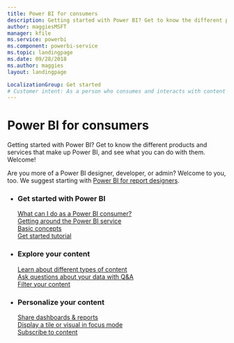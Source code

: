 ```yaml
---
title: Power BI for consumers
description: Getting started with Power BI? Get to know the different products and services that make up Power BI, and see what you can do with them.
author: maggiesMSFT
manager: kfile
ms.service: powerbi
ms.component: powerbi-service
ms.topic: landingpage
ms.date: 09/28/2018
ms.author: maggies
layout: landingpage

LocalizationGroup: Get started
# Customer intent: As a person who consumes and interacts with content in Power BI, I want to get familiar with the pieces, and what I can do with them. 
---
```


# Power BI for consumers

Getting started with Power BI? Get to know the different products and services that make up Power BI, and see what you can do with them. Welcome!

Are you more of a Power BI designer, developer, or admin? Welcome to you, too. We suggest starting with [Power BI for report designers](../power-bi-creator-landing.md).

<ul class="panelContent cardsF"> 
              <li> 
                             <div class="cardSize"> 
                                           <div class="cardPadding"> 
                                                          <div class="card"> 
                                                                        <div class="cardText"> 
                                                                                      <h3>Get started with Power BI</h3> 
                                                                                      <p></p>
                                                                                            <a href="end-user-consumer.md">What can I do as a Power BI consumer?</a><br/> 
                                                                                            <a href="end-user-experience.md">Getting around the Power BI service</a><br/> 
                                                                                            <a href="end-user-basic-concepts.md">Basic concepts</a><br/>
                                                                                            <a href="../service-get-started.md">Get started tutorial</a><br/>
                                                                        </div> 
                                                          </div> 
                                           </div> 
                             </div> 
              </li>
              <li> 
                             <div class="cardSize"> 
                                           <div class="cardPadding"> 
                                                          <div class="card"> 
                                                                        <div class="cardText"> 
                                                                                      <h3>Explore your content</h3> 
                                                                                      <p></p>
                                                                                            <a href="end-user-related.md">Learn about different types of content</a><br/> 
                                                                                            <a href="end-user-q-and-a.md">Ask questions about your data with Q&A</a><br/> 
                                                                                            <a href="end-user-report-filter.md">Filter your content</a> 
                                                                        </div> 
                                                          </div> 
                                           </div> 
                             </div> 
              </li>
              <li> 
                             <div class="cardSize"> 
                                           <div class="cardPadding"> 
                                                          <div class="card"> 
                                                                        <div class="cardText"> 
                                                                                      <h3>Personalize your content</h3> 
                                                                                      <p></p>
                                                                                            <a href="end-user-shared-with-me.md">Share dashboards & reports</a><br/> 
                                                                                            <a href="end-user-focus.md">Display a tile or visual in focus mode</a><br/> 
                                                                                            <a href="end-user-subscribe.md">Subscribe to content</a>
                                                                        </div> 
                                                          </div> 
                                           </div> 
                             </div> 
              </li>
</ul>


